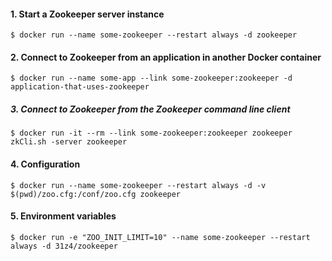 #### 1. Start a Zookeeper server instance
```
$ docker run --name some-zookeeper --restart always -d zookeeper
```

#### 2. Connect to Zookeeper from an application in another Docker container
```
$ docker run --name some-app --link some-zookeeper:zookeeper -d application-that-uses-zookeeper
```

##### 3. Connect to Zookeeper from the Zookeeper command line client
```
$ docker run -it --rm --link some-zookeeper:zookeeper zookeeper zkCli.sh -server zookeeper
```

#### 4. Configuration
```
$ docker run --name some-zookeeper --restart always -d -v $(pwd)/zoo.cfg:/conf/zoo.cfg zookeeper
```

#### 5. Environment variables
```
$ docker run -e "ZOO_INIT_LIMIT=10" --name some-zookeeper --restart always -d 31z4/zookeeper
```
